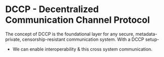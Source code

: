 # DCCP - Decentralized Communication Channel Protocol
<p>
    The concept of DCCP is the foundational layer for any secure, metadata-private, censorship-resistant communication system. With a DCCP setup-
    <ul><li>We can enable interoperability & this cross system communication.</li>
    </ul>
</p>